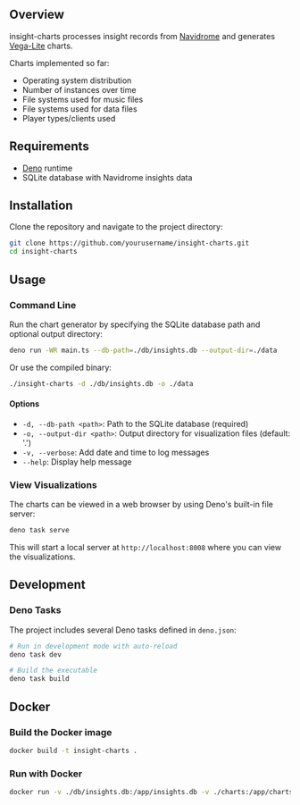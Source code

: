 ## Overview

insight-charts processes insight records from
[Navidrome](https://www.navidrome.org) and generates
[Vega-Lite](https://vega.github.io/vega-lite/) charts.

Charts implemented so far:

- Operating system distribution
- Number of instances over time
- File systems used for music files
- File systems used for data files
- Player types/clients used

## Requirements

- [Deno](https://deno.land/) runtime
- SQLite database with Navidrome insights data

## Installation

Clone the repository and navigate to the project directory:

```bash
git clone https://github.com/yourusername/insight-charts.git
cd insight-charts
```

## Usage

### Command Line

Run the chart generator by specifying the SQLite database path and optional
output directory:

```bash
deno run -WR main.ts --db-path=./db/insights.db --output-dir=./data
```

Or use the compiled binary:

```bash
./insight-charts -d ./db/insights.db -o ./data
```

#### Options

- `-d, --db-path <path>`: Path to the SQLite database (required)
- `-o, --output-dir <path>`: Output directory for visualization files (default:
  '.')
- `-v, --verbose`: Add date and time to log messages
- `--help`: Display help message

### View Visualizations

The charts can be viewed in a web browser by using Deno's built-in file server:

```bash
deno task serve
```

This will start a local server at `http://localhost:8008` where you can view the visualizations.

## Development

### Deno Tasks

The project includes several Deno tasks defined in `deno.json`:

```bash
# Run in development mode with auto-reload
deno task dev

# Build the executable
deno task build
```

## Docker

### Build the Docker image

```bash
docker build -t insight-charts .
```

### Run with Docker

```bash
docker run -v ./db/insights.db:/app/insights.db -v ./charts:/app/charts insight-charts -d /app/insights.db -o /app/charts
```
